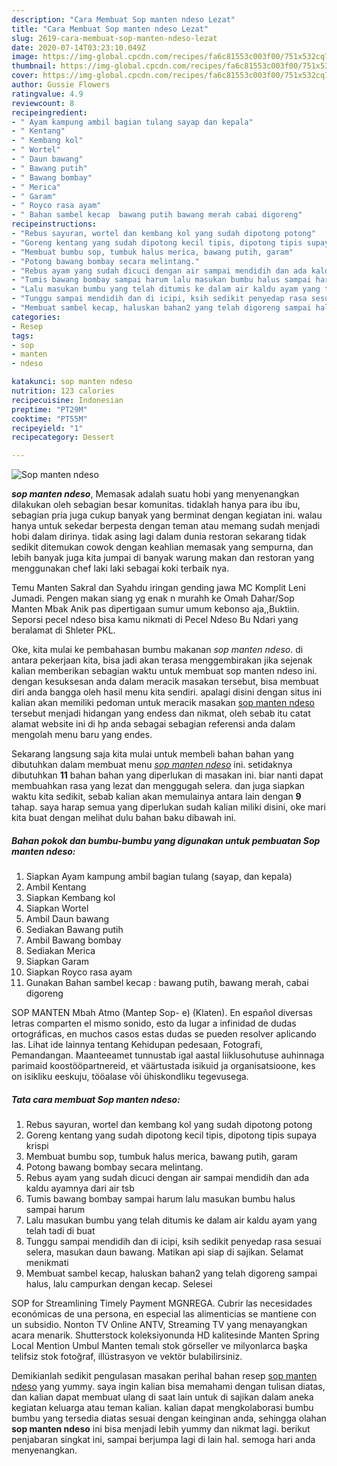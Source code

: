 ```yaml
---
description: "Cara Membuat Sop manten ndeso Lezat"
title: "Cara Membuat Sop manten ndeso Lezat"
slug: 2619-cara-membuat-sop-manten-ndeso-lezat
date: 2020-07-14T03:23:10.049Z
image: https://img-global.cpcdn.com/recipes/fa6c81553c003f00/751x532cq70/sop-manten-ndeso-foto-resep-utama.jpg
thumbnail: https://img-global.cpcdn.com/recipes/fa6c81553c003f00/751x532cq70/sop-manten-ndeso-foto-resep-utama.jpg
cover: https://img-global.cpcdn.com/recipes/fa6c81553c003f00/751x532cq70/sop-manten-ndeso-foto-resep-utama.jpg
author: Gussie Flowers
ratingvalue: 4.9
reviewcount: 8
recipeingredient:
- " Ayam kampung ambil bagian tulang sayap dan kepala"
- " Kentang"
- " Kembang kol"
- " Wortel"
- " Daun bawang"
- " Bawang putih"
- " Bawang bombay"
- " Merica"
- " Garam"
- " Royco rasa ayam"
- " Bahan sambel kecap  bawang putih bawang merah cabai digoreng"
recipeinstructions:
- "Rebus sayuran, wortel dan kembang kol yang sudah dipotong potong"
- "Goreng kentang yang sudah dipotong kecil tipis, dipotong tipis supaya krispi"
- "Membuat bumbu sop, tumbuk halus merica, bawang putih, garam"
- "Potong bawang bombay secara melintang."
- "Rebus ayam yang sudah dicuci dengan air sampai mendidih dan ada kaldu ayamnya dari air tsb"
- "Tumis bawang bombay sampai harum lalu masukan bumbu halus sampai harum"
- "Lalu masukan bumbu yang telah ditumis ke dalam air kaldu ayam yang telah tadi di buat"
- "Tunggu sampai mendidih dan di icipi, ksih sedikit penyedap rasa sesuai selera, masukan daun bawang. Matikan api siap di sajikan. Selamat menikmati"
- "Membuat sambel kecap, haluskan bahan2 yang telah digoreng sampai halus, lalu campurkan dengan kecap. Selesei"
categories:
- Resep
tags:
- sop
- manten
- ndeso

katakunci: sop manten ndeso 
nutrition: 123 calories
recipecuisine: Indonesian
preptime: "PT29M"
cooktime: "PT55M"
recipeyield: "1"
recipecategory: Dessert

---
```



![Sop manten ndeso](https://img-global.cpcdn.com/recipes/fa6c81553c003f00/751x532cq70/sop-manten-ndeso-foto-resep-utama.jpg)

<b><i>sop manten ndeso</i></b>, Memasak adalah suatu hobi yang menyenangkan dilakukan oleh sebagian besar komunitas. tidaklah hanya para ibu ibu, sebagian pria juga cukup banyak yang berminat dengan kegiatan ini. walau hanya untuk sekedar berpesta dengan teman atau memang sudah menjadi hobi dalam dirinya. tidak asing lagi dalam dunia restoran sekarang tidak sedikit ditemukan cowok dengan keahlian memasak yang sempurna, dan lebih banyak juga kita jumpai di banyak warung makan dan restoran yang menggunakan chef laki laki sebagai koki terbaik nya.

Temu Manten Sakral dan Syahdu iringan gending jawa MC Komplit Leni Jumadi. Pengen makan siang yg enak n murahh ke Omah Dahar/Sop Manten Mbak Anik pas dipertigaan sumur umum kebonso aja,,Buktiin. Seporsi pecel ndeso bisa kamu nikmati di Pecel Ndeso Bu Ndari yang beralamat di Shleter PKL.

Oke, kita mulai ke pembahasan bumbu makanan <i>sop manten ndeso</i>. di antara pekerjaan kita, bisa jadi akan terasa menggembirakan jika sejenak kalian memberikan sebagian waktu untuk membuat sop manten ndeso ini. dengan kesuksesan anda dalam meracik masakan tersebut, bisa membuat diri anda bangga oleh hasil menu kita sendiri. apalagi disini dengan situs ini kalian akan memiliki pedoman untuk meracik masakan <u>sop manten ndeso</u> tersebut menjadi hidangan yang endess dan nikmat, oleh sebab itu catat alamat website ini di hp anda sebagai sebagian referensi anda dalam mengolah menu baru yang endes.


Sekarang langsung saja kita mulai untuk membeli bahan bahan yang dibutuhkan dalam membuat menu <u><i>sop manten ndeso</i></u> ini. setidaknya dibutuhkan <b>11</b> bahan bahan yang diperlukan di masakan ini. biar nanti dapat membuahkan rasa yang lezat dan menggugah selera. dan juga siapkan waktu kita sedikit, sebab kalian akan memulainya antara lain dengan <b>9</b> tahap. saya harap semua yang diperlukan sudah kalian miliki disini, oke mari kita buat dengan melihat dulu bahan baku dibawah ini.

<!--inarticleads1-->

##### Bahan pokok dan bumbu-bumbu yang digunakan untuk pembuatan Sop manten ndeso:

1. Siapkan  Ayam kampung ambil bagian tulang (sayap, dan kepala)
1. Ambil  Kentang
1. Siapkan  Kembang kol
1. Siapkan  Wortel
1. Ambil  Daun bawang
1. Sediakan  Bawang putih
1. Ambil  Bawang bombay
1. Sediakan  Merica
1. Siapkan  Garam
1. Siapkan  Royco rasa ayam
1. Gunakan  Bahan sambel kecap : bawang putih, bawang merah, cabai digoreng


SOP MANTEN Mbah Atmo (Mantep Sop- e) (Klaten). En español diversas letras comparten el mismo sonido, esto da lugar a infinidad de dudas ortográficas, en muchos casos estas dudas se pueden resolver aplicando las. Lihat ide lainnya tentang Kehidupan pedesaan, Fotografi, Pemandangan. Maanteeamet tunnustab igal aastal liiklusohutuse auhinnaga parimaid koostööpartnereid, et väärtustada isikuid ja organisatsioone, kes on isikliku eeskuju, tööalase või ühiskondliku tegevusega. 

<!--inarticleads2-->

##### Tata cara membuat Sop manten ndeso:

1. Rebus sayuran, wortel dan kembang kol yang sudah dipotong potong
1. Goreng kentang yang sudah dipotong kecil tipis, dipotong tipis supaya krispi
1. Membuat bumbu sop, tumbuk halus merica, bawang putih, garam
1. Potong bawang bombay secara melintang.
1. Rebus ayam yang sudah dicuci dengan air sampai mendidih dan ada kaldu ayamnya dari air tsb
1. Tumis bawang bombay sampai harum lalu masukan bumbu halus sampai harum
1. Lalu masukan bumbu yang telah ditumis ke dalam air kaldu ayam yang telah tadi di buat
1. Tunggu sampai mendidih dan di icipi, ksih sedikit penyedap rasa sesuai selera, masukan daun bawang. Matikan api siap di sajikan. Selamat menikmati
1. Membuat sambel kecap, haluskan bahan2 yang telah digoreng sampai halus, lalu campurkan dengan kecap. Selesei


SOP for Streamlining Timely Payment MGNREGA. Cubrir las necesidades económicas de una persona, en especial las alimenticias se mantiene con un subsidio. Nonton TV Online ANTV, Streaming TV yang menayangkan acara menarik. Shutterstock koleksiyonunda HD kalitesinde Manten Spring Local Mention Umbul Manten temalı stok görseller ve milyonlarca başka telifsiz stok fotoğraf, illüstrasyon ve vektör bulabilirsiniz. 

Demikianlah sedikit pengulasan masakan perihal bahan resep <u>sop manten ndeso</u> yang yummy. saya ingin kalian bisa memahami dengan tulisan diatas, dan kalian dapat membuat ulang di saat lain untuk di sajikan dalam aneka kegiatan keluarga atau teman kalian. kalian dapat mengkolaborasi bumbu bumbu yang tersedia diatas sesuai dengan keinginan anda, sehingga olahan <b>sop manten ndeso</b> ini bisa menjadi lebih yummy dan nikmat lagi. berikut penjabaran singkat ini, sampai berjumpa lagi di lain hal. semoga hari anda menyenangkan.
